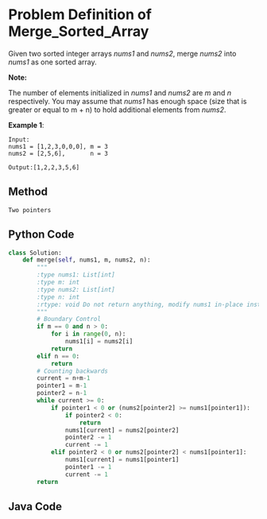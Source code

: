 # Problem Definition of Merge_Sorted_Array

Given two sorted integer arrays *nums1* and *nums2*, merge *nums2* into *nums1* as one sorted array.

**Note:**

The number of elements initialized in *nums1* and *nums2* are *m* and *n* respectively.
You may assume that *nums1* has enough space (size that is greater or equal to m + n) to hold additional elements from *nums2*.

**Example 1**:

    Input:
    nums1 = [1,2,3,0,0,0], m = 3
    nums2 = [2,5,6],       n = 3

    Output:[1,2,2,3,5,6]

## Method

    Two pointers

## Python Code

```python
class Solution:
    def merge(self, nums1, m, nums2, n):
        """
        :type nums1: List[int]
        :type m: int
        :type nums2: List[int]
        :type n: int
        :rtype: void Do not return anything, modify nums1 in-place instead.
        """
        # Boundary Control
        if m == 0 and n > 0:
            for i in range(0, n):
                nums1[i] = nums2[i]
            return
        elif n == 0:
            return
        # Counting backwards
        current = n+m-1
        pointer1 = m-1
        pointer2 = n-1
        while current >= 0:
            if pointer1 < 0 or (nums2[pointer2] >= nums1[pointer1]):
                if pointer2 < 0:
                    return
                nums1[current] = nums2[pointer2]
                pointer2 -= 1
                current -= 1
            elif pointer2 < 0 or nums2[pointer2] < nums1[pointer1]:
                nums1[current] = nums1[pointer1]
                pointer1 -= 1
                current -= 1
        return
```

## Java Code

```java

```